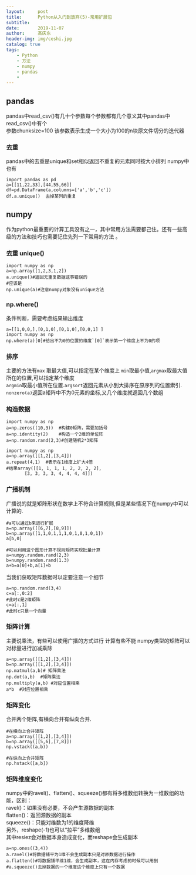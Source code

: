 ```yaml
---
layout:     post
title:      Python从入门到放弃(5)-常用扩展包
subtitle:   
date:       2019-11-07
author:     高庆东
header-img: img/ceshi.jpg
catalog: true
tags:
    - Python
    - 方法
    - numpy
    - pandas
    - 
---
```

## pandas
pandas中read_csv()有几十个参数每个参数都有几个意义其中pandas中read_csv()中有个    
参数chunksize=100 该参数表示生成一个大小为100的n块原文件切分的迭代器  
### 去重
pandas中的去重是unique和set相似返回不重复的元素同时按大小排列 numpy中也有 
```
import pandas as pd
a=[[11,22,33],[44,55,66]]
df=pd.DataFrame(a,columns=['a','b','c'])
df.a.unique()  去掉某列的重复 
```
## numpy
作为python最重要的计算工具没有之一，其中常用方法需要都己住。还有一些高级的方法和技巧也需要记住先列一下常用的方法 。
### 去重 unique()
```
import numpy as np
a=np.array([1,2,3,1,2])
a.unique()#返回无重复数据这事错误的
#应该是
np.unique(a)#注意numpy对象没有unique方法
```
### np.where()
条件判断，需要考虑结果输出维度
```
a=[[1,0,0,],[0,1,0],[0,1,0],[0,0,1] ]
import numpy as np
np.where(a)[0]#给出不为0的位置的维度`[0]`表示第一个维度上不为0的项
```
### 排序
主要的方法有`max` 取最大值,可以指定在某个维度上 `min`取最小值,`argmax`取最大值所在的位置,可以指定某个维度  
`argmin`取最小值所在位置.`argsort`返回元素从小到大排序在原序列的位置索引.  
`nonzero(a)`返回a矩阵中不为0元素的坐标,又几个维度就返回几个数组

### 构造数据
```
import numpy as np
a=np.zeros((10,3))  #构建0矩阵，需要加括号
a=np.identity(2)    #构造一个2维的单位阵
a=np.random.rand(2,3)#创建随机2*3矩阵

```
```
import numpy as np
a=np.array([[1,2],[3,4]])
a.repeat(4,1)  #表示在1维度上扩大4倍
#结果array([[1, 1, 1, 1, 2, 2, 2, 2],
       [3, 3, 3, 3, 4, 4, 4, 4]])
```
### 广播机制
广播说的就是矩阵形状在数学上不符合计算规则,但是某些情况下在numpy中可以计算的.
```
#a可以通过b来进行扩展
a=np.array([[6,7],[8,9]])
b=np.array([1,1,0,1,1,1,0,1,0,1,0,1])
a[b,0]
```
```
#可以利用这个图形计算不规则矩阵实现批量计算
a=numpy.random.rand(2,3)
b=numpy.random.rand(1.3)
a+b=a[0]+b,a[1]+b

```
当我们获取矩阵数据时以定要注意一个细节
```
a=np.random.rand(3,4)
c=a[:,0:2]
#此时c是2维矩阵
c=a[:,1]
#此时c只是一个向量
```
### 矩阵计算
主要说乘法，有些可以使用广播的方式进行 计算有些不能 numpy类型的矩阵可以对标量进行加减乘除
```
a=np.array([[1,2],[3,4]])
b=np.array([[1,2],[3,4]])
np.matmul(a,b)# 矩阵乘法  
np.dot(a,b)  #矩阵乘法
np.multiply(a,b) #对应位置相乘
a*b  #对应位置相乘

```
### 矩阵变化
合并两个矩阵,有横向合并有纵向合并.
```
#在横向上合并矩阵
a=np.array([[1,2],[3,4]])
b=np.array([[5,6],[7,8]])
np.vstack((a,b))

#在纵向上合并矩阵
np.hstack([a,b])
```
### 矩阵维度变化
numpy中的ravel()、flatten()、squeeze()都有将多维数组转换为一维数组的功能，区别：  
ravel()：如果没有必要，不会产生源数据的副本    
flatten()：返回源数据的副本  
squeeze()：只能对维数为1的维度降维  
另外，reshape(-1)也可以“拉平”多维数组  
其中resiez会对数据本身造成变化，而reshape会生成副本
```
a=np.ones((3,4))
a.ravel()#将数据铺平为1维不会生成副本只是对原数据进行操作
a.flatten()#将数据铺平维1维，会生成副本，这在内存考虑的时候可以用到
#a.squeeze()去掉数据的一个维度这个维度上只有一个数据

```
